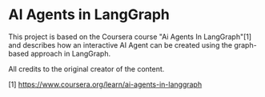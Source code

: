 # AI Agents in LangGraph
This project is based on the Coursera course "Ai Agents In LangGraph"[1] and describes how an
interactive AI Agent can be created using the graph-based approach in LangGraph.



All credits to the original creator of the content.

[1] https://www.coursera.org/learn/ai-agents-in-langgraph